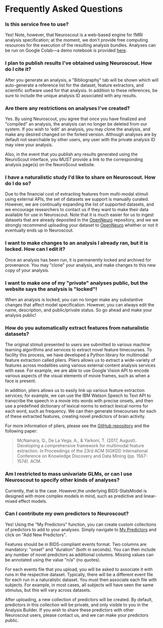 # Frequently Asked Questions


### Is this service free to use?

Yes! Note, however, that Neuroscout is a web-based engine for fMRI analysis specification; at the moment,
we don't provide free computing resources for the execution of the resulting analysis bundles. 
Analyses can be run on Google Colab—a demo notebook is provided [here](https://colab.research.google.com/github/neuroscout/neuroscout-cli/blob/master/examples/Neuroscout_Colab_Demo_NoMount.ipynb).

### I plan to publish results I've obtained using Neuroscout. How do I cite it?

After you generate an analysis, a "Bibliography" tab will be shown which will auto-generate a reference list for
the dataset, feature extractors, and scientific software used for that analysis. In addition to these references,
be sure to include the unique analysis ID associated with any results.

### Are there any restrictions on analyses I've created?

Yes. By using Neuroscout, you agree that once you have finalized and "compiled" an analysis, the analysis
can no longer be deleted from our system. If you wish to 'edit' an analysis, you may clone the analysis,
and make any desired changed on the forked version. Although analyses are by default not searchable by
other users, any user with the private analysis ID may view your analysis.

Also, in the event that you publish any results generated using the NeuroScout interface, you *MUST* provide
a link to the corresponding analysis page(s) on the NeuroScout website.

### I have a naturalistic study I'd like to share on Neuroscout. How do I do so?

Due to the financial cost of extracting features from multi-modal stimuli using external APIs, the set of
datasets we support is manually curated. However, we are continually expanding the list of supported
datasets, and we encourage researchers to contact us if they want to make their data available for use in
Neuroscout. Note that it is much easier for us to ingest datasets that are already deposited in the
<a href="https://openneuro.org"> OpenNeuro</a> repository, and we we strongly recommend uploading your
dataset to <a href="https://openneuro.org"> OpenNeuro</a> whether or not it eventually ends up in
Neuroscout.

### I want to make changes to an analysis I already ran, but it is locked. How can I edit it?

Once an analysis has been run, it is permanently locked and archived for provenance. You may "clone" your
analysis, and make changes to this new copy of your analysis.

### I want to make one of my "private" analyses public, but the website says the analysis is "locked"!

When an analysis is locked, you can no longer make any substantive changes that affect model specification.
However, you can always edit the name, description, and public/private status. So go ahead and make your
analysis public!

### How do you automatically extract features from naturalistic datasets?

The original stimuli presented to users are submitted to various machine learning algorithms and services
to extract novel feature timecourses. To facility this process, we have developed a Python library for
multimodal feature extraction called pliers.
Pliers allows us to extract a wide-variety of features across modalities using various external content
analysis services with ease. For example, we are able to use Google Vision API to encode various
aspects of the visual elements of movie frames, such as when a face is present. 

In addition, pliers
allows us to easily link up various feature extraction services; for example, we can use the IBM Watson
Speech to Text API to transcribe the speech in a movie into words with precise onsets, and then use a
predefined dictionary of lexical norms to extract lexical norms for each word, such as frequency. We can
then generate timecourses for each of these extracted features, creating novel predictors of brain
activity.  

For more information of pliers, please see the [GitHub repository](https://github.com/tyarkoni/pliers) and the following
paper:

> McNamara, Q., De La Vega, A., & Yarkoni, T. (2017, August). Developing a comprehensive framework for
> multimodal feature extraction. In Proceedings of the 23rd ACM SIGKDD International Conference on Knowledge
> Discovery and Data Mining (pp. 1567-1574). ACM.

### Am I restricted to mass univariate GLMs, or can I use Neuroscout to specify other kinds of analyses?

Currently, that is the case. However,the underlying BIDS-StatsModel is designed with more complex
models in mind, such as predictive and linear-mixed effect models.


### Can I contribute my own predictors to Neuroscout?

Yes! Using the "My Predictors" function, you can create custom collections of predictors to add to your analyses.
Simply navigate to [My Predictors](https://neuroscout.org/mycollections) and click on "Add New Predictors".

Features should be in BIDS-compliant events format. Two columns are mandatory: "onset" and "duration" (both in seconds).
You can then include any number of novel predictors as additional columns. Missing values can be annotated using the value "n/a" (no quotes).

For each events file that you upload, you will be asked to associate it with runs in the respective dataset. Typically, there will be a different event file for each run in a naturalistic dataset.
You must then associate each file with subjects. For example, in most cases, all subjects will have seen the same stimulus, but this will vary across datasets.

After uploading, a new collection of predictors will be created. By default, predictors in this collection will be private, and only visible to you in the Analysis Builder.
If you wish to share these predictors with other Neuroscout users, please contact us, and we can make your predictors public.
